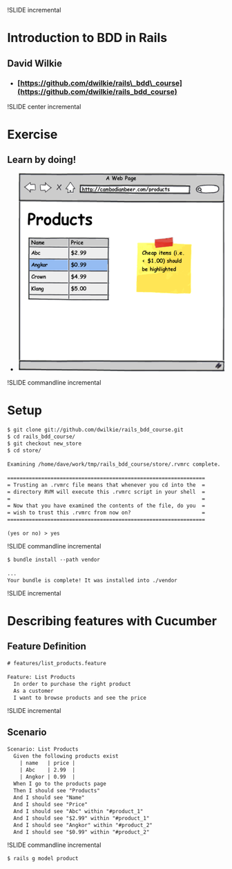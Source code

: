 !SLIDE incremental

# Introduction to BDD in Rails
## David Wilkie
* ### [https://github.com/dwilkie/rails\_bdd\_course](https://github.com/dwilkie/rails_bdd_course)

!SLIDE center incremental

# Exercise
## Learn by doing!

* ![Mockup](/mockups/images/list_products.png)

!SLIDE commandline incremental

# Setup

    $ git clone git://github.com/dwilkie/rails_bdd_course.git
    $ cd rails_bdd_course/
    $ git checkout new_store
    $ cd store/

    Examining /home/dave/work/tmp/rails_bdd_course/store/.rvmrc complete.

    ================================================================
    = Trusting an .rvmrc file means that whenever you cd into the  =
    = directory RVM will execute this .rvmrc script in your shell  =
    =                                                              =
    = Now that you have examined the contents of the file, do you  =
    = wish to trust this .rvmrc from now on?                       =
    ================================================================

    (yes or no) > yes

!SLIDE commandline incremental

    $ bundle install --path vendor

    ...
    Your bundle is complete! It was installed into ./vendor

!SLIDE incremental

# Describing features with Cucumber
## Feature Definition

    # features/list_products.feature

    Feature: List Products
      In order to purchase the right product
      As a customer
      I want to browse products and see the price

!SLIDE incremental

## Scenario

    Scenario: List Products
      Given the following products exist
        | name   | price |
        | Abc    | 2.99  |
        | Angkor | 0.99  |
      When I go to the products page
      Then I should see "Products"
      And I should see "Name"
      And I should see "Price"
      And I should see "Abc" within "#product_1"
      And I should see "$2.99" within "#product_1"
      And I should see "Angkor" within "#product_2"
      And I should see "$0.99" within "#product_2"

!SLIDE commandline incremental

    $ rails g model product

